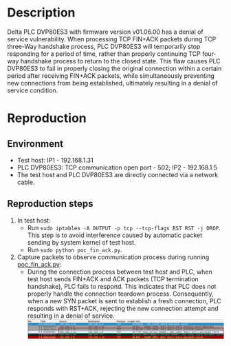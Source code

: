 # Description
Delta PLC DVP80ES3 with firmware version v01.06.00 has a denial of service vulnerability. When processing TCP FIN+ACK packets during TCP three-Way handshake process, PLC DVP80ES3 will temporarily stop responding for a period of time, rather than properly continuing TCP four-way handshake process to return to the closed state. This flaw causes PLC DVP80ES3 to fail in properly closing the original connection within a certain period after receiving FIN+ACK packets, while simultaneously preventing new connections from being established, ultimately resulting in a denial of service condition.

# Reproduction
## Environment
* Test host: IP1 - 192.168.1.31
* PLC DVP80ES3: TCP communication open port - 502; IP2 - 192.168.1.5
* The test host and PLC DVP80ES3 are directly connected via a network cable.

## Reproduction steps
1. In test host:
   * Run `sudo iptables -A OUTPUT -p tcp --tcp-flags RST RST -j DROP`. This step is to avoid interference caused by automatic packet sending by system kernel of test host.
   * Run `sudo python poc_fin_ack.py`. 
3. Capture packets to observe communication process during running [poc_fin_ack.py](https://github.com/zq-star/TCP-Vuln-Report/blob/master/PLC/Delta-DVP80ES3/tcp-fin-ack/poc_fin_ack.py):
   * During the connection process between test host and PLC, when test host sends FIN+ACK and ACK packets (TCP termination handshake), PLC fails to respond. This indicates that PLC does not properly handle the connection teardown process. Consequently, when a new SYN packet is sent to establish a fresh connection, PLC responds with RST+ACK, rejecting the new connection attempt and resulting in a denial of service.
![packets1](https://github.com/zq-star/TCP-Vuln-Report/blob/master/PLC/pictures/delta-dvp80es3/delta-dvp80es3-tcp-fin-ack-1.png)





